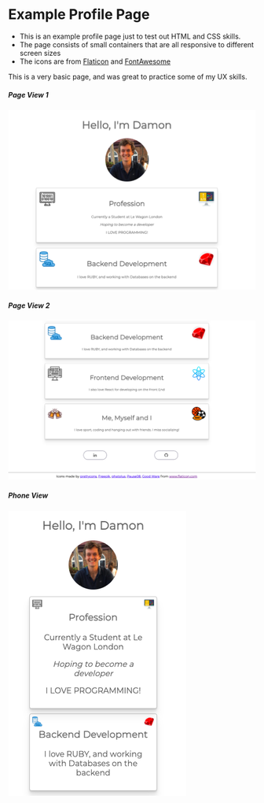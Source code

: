 # Example Profile Page

- This is an example profile page just to test out HTML and CSS skills.
- The page consists of small containers that are all responsive to different screen sizes
- The icons are from [Flaticon](https://www.flaticon.com/) and [FontAwesome](https://fontawesome.com/)

This is a very basic page, and was great to practice some of my UX skills.

##### Page View 1

![pv1](/images/pv1.png)

##### Page View 2

![pv2](/images/pv2.png)

##### Phone View

![phv](/images/phv.png)
